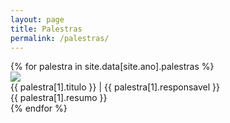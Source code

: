 ```yaml
---
layout: page
title: Palestras
permalink: /palestras/
---
```


<section class="atividades">
    {% for palestra in site.data[site.ano].palestras %}
    <div class="atividade row" id="{{ palestra[0] }}">
        <div class="atividade-foto col-md-3 col-12">
            <img src="{{ site.baseurl }}/img/docentes/{{ palestra[1].id_responsavel }}.jpg">
        </div>
        <div class="atividade-infos col-md-9 col-12">
            <div class="atividade-titulo">
                {{ palestra[1].titulo }} | {{ palestra[1].responsavel }}
            </div>
            <div class="atividade-resumo">
                <span>
                    {{ palestra[1].resumo }}
                </span>
            </div>
        </div>
    </div>
    {% endfor %}
</section>